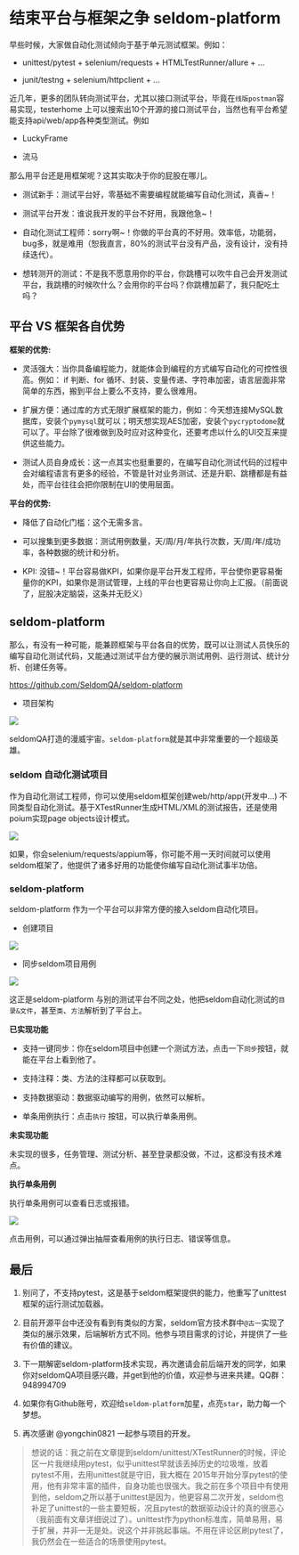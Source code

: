 # 结束平台与框架之争 seldom-platform

早些时候，大家做自动化测试倾向于基于单元测试框架。例如：

* unittest/pytest + selenium/requests + HTMLTestRunner/allure + ...

* junit/testng +  selenium/httpclient + ...

近几年，更多的团队转向测试平台，尤其以接口测试平台，毕竟在`线版postman`容易实现，testerhome 上可以搜索出10个开源的接口测试平台，当然也有平台希望能支持api/web/app各种类型测试。例如

* LuckyFrame

* 流马

那么用平台还是用框架呢？这其实取决于你的屁股在哪儿。

* 测试新手：测试平台好，零基础不需要编程就能编写自动化测试，真香~！

* 测试平台开发：谁说我开发的平台不好用，我跟他急~！

* 自动化测试工程师：sorry啊~！你做的平台真的不好用。效率低，功能弱，bug多，就是难用（恕我直言，80%的测试平台没有产品，没有设计，没有持续迭代）。

* 想转测开的测试：不是我不愿意用你的平台，你跳槽可以吹牛自己会开发测试平台，我跳槽的时候吹什么？会用你的平台吗？你跳槽加薪了，我只配吃土吗？


## 平台 VS 框架各自优势

__框架的优势:__

* 灵活强大：当你具备编程能力，就能体会到编程的方式编写自动化的可控性很高。例如： if 判断、for 循环、封装、变量传递、字符串加密，语言层面非常简单的东西，搬到平台上要么不支持，要么很难用。

* 扩展方便：通过库的方式无限扩展框架的能力，例如：今天想连接MySQL数据库，安装个`pymysql`就可以；明天想实现AES加密，安装个`pycryptodome`就可以了。平台除了很难做到及时应对这种变化，还要考虑以什么的UI交互来提供这些能力。

* 测试人员自身成长：这一点其实也挺重要的，在编写自动化测试代码的过程中会对编程语言有更多的经验，不管是针对业务测试、还是升职、跳槽都是有益处，而平台往往会把你限制在UI的使用层面。


__平台的优势:__

* 降低了自动化门槛：这个无需多言。

* 可以搜集到更多数据：测试用例数量，天/周/月/年执行次数，天/周/年/成功率，各种数据的统计和分析。

* KPI: 没错~！平台容易做KPI，如果你是平台开发工程师，平台使你更容易衡量你的KPI，如果你是测试管理，上线的平台也更容易让你向上汇报。（前面说了，屁股决定脑袋，这条并无贬义）


## seldom-platform

那么，有没有一种可能，能兼顾框架与平台各自的优势，既可以让测试人员快乐的编写自动化测试代码，又能通过测试平台方便的展示测试用例、运行测试、统计分析、创建任务等。

https://github.com/SeldomQA/seldom-platform

* 项目架构

![](./seldom-platform/architecture.png)

seldomQA打造的漫威宇宙。`seldom-platform`就是其中非常重要的一个超级英雄。


### seldom 自动化测试项目

作为自动化测试工程师，你可以使用seldom框架创建web/http/app(开发中...) 不同类型自动化测试。基于XTestRunner生成HTML/XML的测试报告，还是使用poium实现page objects设计模式。

![](./seldom-platform/seldom-project.png)

如果，你会selenium/requests/appium等，你可能不用一天时间就可以使用seldom框架了，他提供了诸多好用的功能使你编写自动化测试事半功倍。

### seldom-platform

seldom-platform 作为一个平台可以非常方便的接入seldom自动化项目。

* 创建项目

![](./seldom-platform/seldom-project-ui.png)

* 同步seldom项目用例

![](./seldom-platform/seldom-platfrom.png)

这正是seldom-platform 与别的测试平台不同之处，他把seldom自动化测试的`目录&文件`，甚至`类`、`方法`解析到了平台上。

__已实现功能__

* 支持一键同步：你在seldom项目中创建一个测试方法，点击一下`同步`按钮，就能在平台上看到他了。

* 支持注释：类、方法的注释都可以获取到。

* 支持数据驱动：数据驱动编写的用例，依然可以解析。

* 单条用例执行：点击`执行` 按钮，可以执行单条用例。

__未实现功能__

未实现的很多，任务管理、测试分析、甚至登录都没做，不过，这都没有技术难点。


__执行单条用例__

执行单条用例可以查看日志或报错。

![](./seldom-platform/seldom-report.png)

点击用例，可以通过弹出抽屉查看用例的执行日志、错误等信息。



## 最后

1. 别问了，不支持pytest，这是基于seldom框架提供的能力，他重写了unittest框架的运行测试加载器。

2. 目前开源平台中还没有看到有类似的方案，seldom官方技术群中`@古一`实现了类似的展示效果，后端解析方式不同。他参与项目需求的讨论，并提供了一些有价值的建议。

3. 下一期解密seldom-platform技术实现，再次邀请会前后端开发的同学，如果你对seldomQA项目感兴趣，并get到他的价值，欢迎参与进来共建。QQ群：948994709

4. 如果你有Github账号，欢迎给`seldom-platform`加星，点亮`star`，助力每一个梦想。

5. 再次感谢 @yongchin0821 一起参与项目的开发。


> 想说的话：我之前在文章提到seldom/unittest/XTestRunner的时候，评论区一片我继续用pytest，似乎unittest早就该丢掉历史的垃圾堆，放着pytest不用，去用unittest就是守旧，我大概在 2015年开始分享pytest的使用，他有非常丰富的插件，自身功能也很强大。我之前在多个项目中有使用到他，seldom之所以基于unittest是因为，他更容易二次开发，seldom也补足了unittest的一些主要短板，况且pytest的数据驱动设计的真的很恶心（我前面有文章详细说过了）。unittest作为python标准库，简单易用，易于扩展，并非一无是处。说这个并非挑起事端。不用在评论区刷pytest了，我仍然会在一些适合的场景使用pytest。

